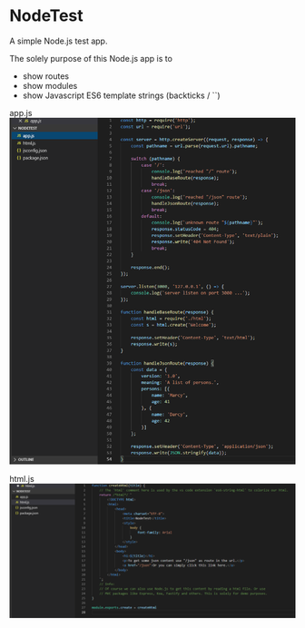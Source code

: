 # NodeTest
A simple Node.js test app.


The solely purpose of this Node.js app is to
- show routes
- show modules
- show Javascript ES6 template strings (backticks / ``)

app.js
![Alt text](/screenshots/app.png?raw=true "app.js")

html.js
![Alt text](/screenshots/html.png?raw=true "html.js")
